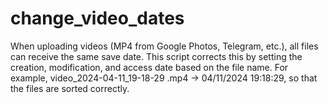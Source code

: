 # change_video_dates
When uploading videos (MP4 from Google Photos, Telegram, etc.), all files can receive the same save date. This script corrects this by setting the creation, modification, and access date based on the file name. For example, video_2024-04-11_19-18-29 .mp4 → 04/11/2024 19:18:29, so that the files are sorted correctly.
